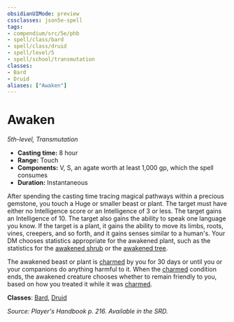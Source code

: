 ```yaml
---
obsidianUIMode: preview
cssclasses: json5e-spell
tags:
- compendium/src/5e/phb
- spell/class/bard
- spell/class/druid
- spell/level/5
- spell/school/transmutation
classes:
- Bard
- Druid
aliases: ["Awaken"]
---
```

# Awaken
*5th-level, Transmutation*  

- **Casting time:** 8 hour
- **Range:** Touch
- **Components:** V, S, an agate worth at least 1,000 gp, which the spell consumes
- **Duration:** Instantaneous

After spending the casting time tracing magical pathways within a precious gemstone, you touch a Huge or smaller beast or plant. The target must have either no Intelligence score or an Intelligence of 3 or less. The target gains an Intelligence of 10. The target also gains the ability to speak one language you know. If the target is a plant, it gains the ability to move its limbs, roots, vines, creepers, and so forth, and it gains senses similar to a human's. Your DM chooses statistics appropriate for the awakened plant, such as the statistics for the [awakened shrub](awakened-shrub.md) or the [awakened tree](awakened-tree.md).

The awakened beast or plant is [charmed](conditions.md#charmed) by you for 30 days or until you or your companions do anything harmful to it. When the [charmed](conditions.md#charmed) condition ends, the awakened creature chooses whether to remain friendly to you, based on how you treated it while it was [charmed](conditions.md#charmed).

**Classes**: [Bard](bard.md), [Druid](git/3-Mechanics/CLI/classes/druid.md)

*Source: Player's Handbook p. 216. Available in the SRD.*